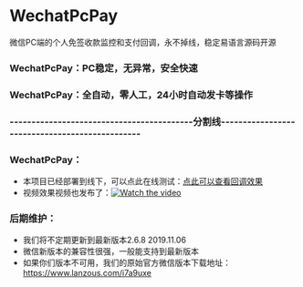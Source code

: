# WechatPcPay
微信PC端的个人免签收款监控和支付回调，永不掉线，稳定易语言源码开源

### WechatPcPay：PC稳定，无异常，安全快速
### WechatPcPay：全自动，零人工，24小时自动发卡等操作

### ------------------------------------------分割线-----------------------------------------------
### WechatPcPay：
 - 本项目已经部署到线下，可以点此在线测试：[点此可以查看回调效果](http://m.quanziliao.com/pcwct/) 
 - 视频效果视频也发布了：[![Watch the video](http://std.superlist.yaodenglu.com/player_pic.jpg?t=1)](http://player.youku.com/embed/XNDQyNjk3MzIyMA==.html)

### 后期维护：
 - 我们将不定期更新到最新版本2.6.8 2019.11.06
 - 微信新版本的兼容性很强，一般能支持到最新版本
 - 如果你们版本不可用，我们的原始官方微信版本下载地址：https://www.lanzous.com/i7a9uxe
 
